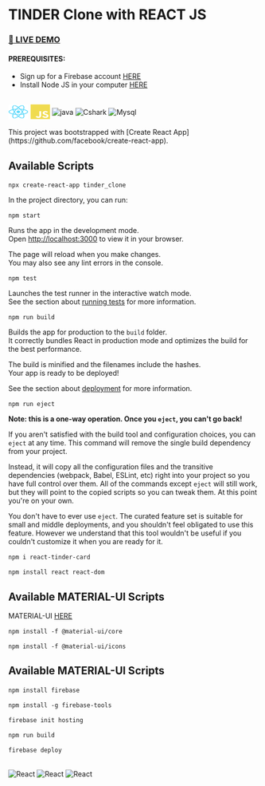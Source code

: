 # TINDER Clone with REACT JS
### <a href="https://tinder-clone-ce8d7.firebaseapp.com/" target="_blank">🔴 LIVE DEMO</a>

#### PREREQUISITES:
- Sign up for a Firebase account <a href='https://firebase.google.com'>HERE</a>
- Install Node JS in your computer <a href='https://nodejs.org/en/'>HERE</a>

<div style="display: inline_block"><br>
  <img align="center" alt="React" height="30" width="40" src="https://raw.githubusercontent.com/devicons/devicon/master/icons/react/react-original.svg">
  <img align="center" alt="js" height="30" width="40" src="https://raw.githubusercontent.com/devicons/devicon/master/icons/javascript/javascript-plain.svg">
  <img align="center" alt="java" height="40" width="40" src="https://user-images.githubusercontent.com/99184393/177784219-cab3eb2f-bc21-4c09-ab9e-dd7272605ca5.png">
  <img align="center" alt="Cshark" height="30"  src="https://user-images.githubusercontent.com/99184393/177784603-d69e9d02-721a-4bce-b9b3-949165d2edeb.png">
  <img align="center" alt="Mysql" height="30"  src="https://drive.google.com/uc?export=download&id=1MfuTYkOnqv32mC2iGpiVnBUxOJjVHDKp">
</div>
<br>
This project was bootstrapped with [Create React App](https://github.com/facebook/create-react-app).

## Available Scripts

```
npx create-react-app tinder_clone
```

In the project directory, you can run:
```
npm start
```

Runs the app in the development mode.\
Open [http://localhost:3000](http://localhost:3000) to view it in your browser.

The page will reload when you make changes.\
You may also see any lint errors in the console.
```
npm test
```

Launches the test runner in the interactive watch mode.\
See the section about [running tests](https://facebook.github.io/create-react-app/docs/running-tests) for more information.
```
npm run build
```

Builds the app for production to the `build` folder.\
It correctly bundles React in production mode and optimizes the build for the best performance.

The build is minified and the filenames include the hashes.\
Your app is ready to be deployed!

See the section about [deployment](https://facebook.github.io/create-react-app/docs/deployment) for more information.
```
npm run eject
```

**Note: this is a one-way operation. Once you `eject`, you can't go back!**

If you aren't satisfied with the build tool and configuration choices, you can `eject` at any time. This command will remove the single build dependency from your project.

Instead, it will copy all the configuration files and the transitive dependencies (webpack, Babel, ESLint, etc) right into your project so you have full control over them. All of the commands except `eject` will still work, but they will point to the copied scripts so you can tweak them. At this point you're on your own.

You don't have to ever use `eject`. The curated feature set is suitable for small and middle deployments, and you shouldn't feel obligated to use this feature. However we understand that this tool wouldn't be useful if you couldn't customize it when you are ready for it.

 
```
npm i react-tinder-card
```
```
npm install react react-dom
```

## Available MATERIAL-UI Scripts
MATERIAL-UI <a href='https://v4.mui.com/'>HERE</a>
```
npm install -f @material-ui/core
```
```
npm install -f @material-ui/icons
```
## Available MATERIAL-UI Scripts
```
npm install firebase
```
```
npm install -g firebase-tools
```

```
firebase init hosting
```
```
npm run build
```
```
firebase deploy
```
<div style="display: inline_block"><br>
  <img align="center" alt="React" height="200"  src="https://user-images.githubusercontent.com/99184393/177943745-8f0add64-0b94-46a2-85b7-8e25416c192f.png">
  <img align="center" alt="React" height="200"  src="https://user-images.githubusercontent.com/99184393/177943498-e0354b0a-40f6-4070-9580-1b3d4a8dc84f.png">
   <img align="center" alt="React" height="200"  src="https://user-images.githubusercontent.com/99184393/177944331-c158ef6b-0521-4bfc-9925-c77419cbf215.png">
</div>
